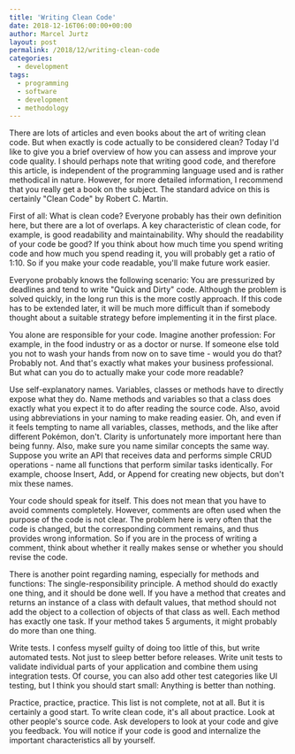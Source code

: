 ```yaml
---
title: 'Writing Clean Code'
date: 2018-12-16T06:00:00+00:00
author: Marcel Jurtz
layout: post
permalink: /2018/12/writing-clean-code
categories:
  - development
tags:
  - programming
  - software
  - development
  - methodology
---
```


There are lots of articles and even books about the art of writing clean code. But when exactly is code actually to be considered clean? Today I'd like to give you a brief overview of how you can assess and improve your code quality. I should perhaps note that writing good code, and therefore this article, is independent of the programming language used and is rather methodical in nature. However, for more detailed information, I recommend that you really get a book on the subject. The standard advice on this is certainly "Clean Code" by Robert C. Martin.

First of all: What is clean code? Everyone probably has their own definition here, but there are a lot of overlaps. A key characteristic of clean code, for example, is good readability and maintainability. Why should the readability of your code be good? If you think about how much time you spend writing code and how much you spend reading it, you will probably get a ratio of 1:10. So if you make your code readable, you'll make future work easier.

Everyone probably knows the following scenario: You are pressurized by deadlines and tend to write "Quick and Dirty" code. Although the problem is solved quickly, in the long run this is the more costly approach. If this code has to be extended later, it will be much more difficult than if somebody thought about a suitable strategy before implementing it in the first place.

You alone are responsible for your code. Imagine another profession: For example, in the food industry or as a doctor or nurse. If someone else told you not to wash your hands from now on to save time - would you do that? Probably not. And that's exactly what makes your business professional. But what can you do to actually make your code more readable?

Use self-explanatory names. Variables, classes or methods have to directly expose what they do. Name methods and variables so that a class does exactly what you expect it to do after reading the source code. Also, avoid using abbreviations in your naming to make reading easier. Oh, and even if it feels tempting to name all variables, classes, methods, and the like after different Pokémon, don't. Clarity is unfortunately more important here than being funny. Also, make sure you name similar concepts the same way. Suppose you write an API that receives data and performs simple CRUD operations - name all functions that perform similar tasks identically. For example, choose Insert, Add, or Append for creating new objects, but don't mix these names.
 
Your code should speak for itself. This does not mean that you have to avoid comments completely. However, comments are often used when the purpose of the code is not clear. The problem here is very often that the code is changed, but the corresponding comment remains, and thus provides wrong information. So if you are in the process of writing a comment, think about whether it really makes sense or whether you should revise the code.

There is another point regarding naming, especially for methods and functions: The single-responsibility principle. A method should do exactly one thing, and it should be done well. If you have a method that creates and returns an instance of a class with default values, that method should not add the object to a collection of objects of that class as well. Each method has exactly one task. If your method takes 5 arguments, it might probably do more than one thing.

Write tests. I confess myself guilty of doing too little of this, but write automated tests. Not just to sleep better before releases. Write unit tests to validate individual parts of your application and combine them using integration tests. Of course, you can also add other test categories like UI testing, but I think you should start small: Anything is better than nothing.

Practice, practice, practice. This list is not complete, not at all. But it is certainly a good start. To write clean code, it's all about practice. Look at other people's source code. Ask developers to look at your code and give you feedback. You will notice if your code is good and internalize the important characteristics all by yourself.  